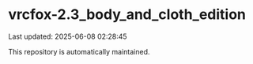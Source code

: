# vrcfox-2.3_body_and_cloth_edition

Last updated: 2025-06-08 02:28:45

This repository is automatically maintained.
